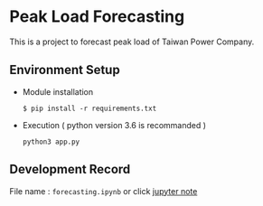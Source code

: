 # Peak Load Forecasting
This is a project to forecast peak load of Taiwan Power Company.
## Environment Setup
* Module installation
    ```
    $ pip install -r requirements.txt
    ```
* Execution ( python version 3.6 is recommanded )
    ```
    python3 app.py
    ```
## Development Record
File name : `forecasting.ipynb` or click [jupyter note](https://nbviewer.jupyter.org/github/bauuuu1021/peak-load-forecasting/blob/master/forecasting.ipynb)